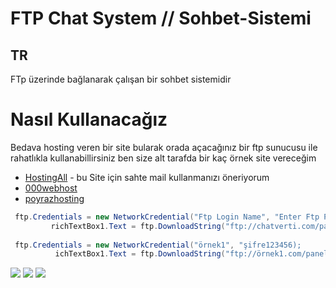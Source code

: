 # FTP Chat System // Sohbet-Sistemi

## TR
FTp üzerinde bağlanarak çalışan bir sohbet sistemidir 

# Nasıl Kullanacağız 

Bedava hosting veren bir site bularak orada açacağınız bir ftp sunucusu ile rahatlıkla kullanabillirsiniz ben size alt tarafda bir kaç örnek site vereceğim 

- [HostingAll](http://www.uhostall.com) -  bu Site için sahte mail kullanmanızı öneriyorum 
- [000webhost](https://tr.000webhost.com)
- [poyrazhosting](https://www.poyrazhosting.com.tr)

```C#
 ftp.Credentials = new NetworkCredential("Ftp Login Name", "Enter Ftp Password"); 
         richTextBox1.Text = ftp.DownloadString("ftp://chatverti.com/panel.txt");
         
 ftp.Credentials = new NetworkCredential("örnek1", "şifre123456); 
          ichTextBox1.Text = ftp.DownloadString("ftp://örnek1.com/panel.txt"); 

```
<img src="https://cdn.discordapp.com/attachments/556828295941980170/721351662395981895/unknown.png"/>  
<img src="https://cdn.discordapp.com/attachments/556828295941980170/721351718591528990/unknown.png"/>
<img src="https://cdn.discordapp.com/attachments/556828295941980170/721351790523711558/unknown.png"/>
